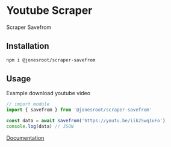 # Youtube Scraper
Scraper Savefrom

## Installation
```sh
npm i @jonesroot/scraper-savefrom
```

## Usage 
Example download youtube video
```ts
// import module
import { savefrom } from '@jonesroot/scraper-savefrom'

const data = await savefrom('https://youtu.be/iik25wqIuFo')
console.log(data) // JSON
```
[Documentation](https://jonesroot.github.io/scraper/modules/_bochilteam_scraper_savefrom.html)